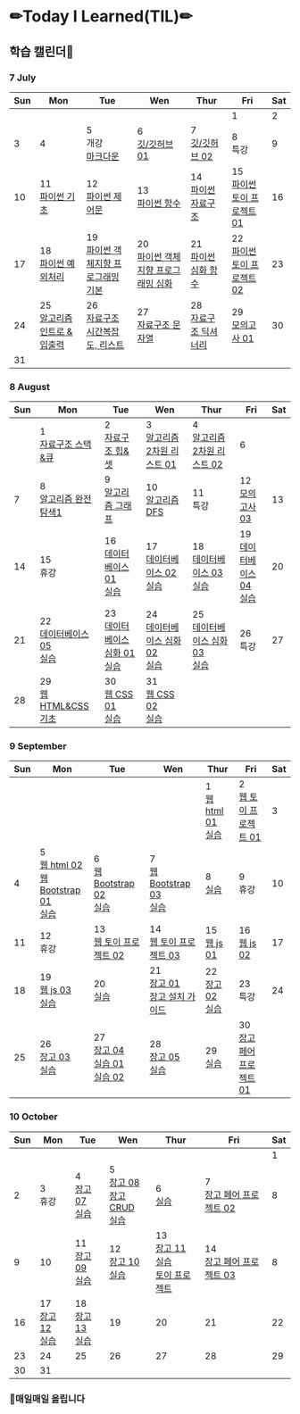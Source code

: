 # ✏Today I Learned(TIL)✏

## 학습 캘린더📅

### 7 July
|Sun|Mon|Tue|Wen|Thur|Fri|Sat
| ---- | ---- | ---- | ---- | ---- | ---- | ---- |
||||||1|2|
|3|4|5</br>개강</br>[마크다운](./markdown/markdown.md)|6</br>[깃/깃허브 01](./git_github/git_github01.md)|7</br>[깃/깃허브 02](./git_github/git_github02.md)|8</br>특강|9|
|10|11</br>[파이썬 기초](./python/python_basic.md)|12</br>[파이썬 제어문](./python/python_control.md)|13</br>[파이썬 함수](./python/python_function.md)|14</br>[파이썬 자료구조](./python/python_datastructure.md)|15</br>[파이썬 토이 프로젝트 01](https://github.com/kimdakyeom/python_toy_project/tree/master/project_01)|16|
|17|18</br>[파이썬 예외처리](./python/python_exception.md)|19</br>[파이썬 객체지향 프로그래밍 기본](./python/python_OOP_basic.md)|20</br>[파이썬 객체지향 프로그래밍 심화](./python/python_OOP_advanced.md)|21</br>[파이썬 심화 함수](./python/python_advanced.md)|22</br>[파이썬 토이 프로젝트 02](https://github.com/kimdakyeom/python_toy_project/tree/master/project_02)|23|
|24|25</br>[알고리즘 인트로 & 입출력](./algorithm/algoritm_intro_input_print.md)|26</br>[자료구조 시간복잡도, 리스트](./datastructure/datastructure_bigO.md)|27</br>[자료구조 문자열](./datastructure/datastructure_string.md)|28</br>[자료구조 딕셔너리](./datastructure/datastructure_dictionary.md)|29</br>[모의고사 01](https://github.com/kimdakyeom/algorithm_exam/tree/master/algorithm_exam01)|30</br>|
|31|||||||

### 8 August
|Sun|Mon|Tue|Wen|Thur|Fri|Sat
| ---- | ---- | ---- | ---- | ---- | ---- | ---- |
||1</br>[자료구조 스택&큐](./datastructure/datastructure_stack_queue.md)|2</br>[자료구조 힙&셋](./datastructure/datastructure_heap_set.md)|3</br>[알고리즘 2차원 리스트 01](./algorithm/algorithm_2d_list01.md)|4</br>[알고리즘 2차원 리스트 02](https://github.com/kimdakyeom/algorithm_exam/tree/master/algorithm_exam02)|6|
|7|8</br>[알고리즘 완전탐색1](./algorithm/algorithm_exhaustive_search_1.md)|9</br>[알고리즘 그래프](./algorithm/algorithm_graph.md)|10</br>[알고리즘 DFS](./algorithm/algorithm_DFS.md)|11</br>특강|12</br>[모의고사 03](https://github.com/kimdakyeom/algorithm_exam/tree/master/algorithm_exam03)|13|
|14|15</br>휴강|16</br>[데이터베이스 01](./database/database01.md)</br>[실습](https://github.com/kimdakyeom/database)|17</br>[데이터베이스 02](./database/database02.md)</br>[실습](https://github.com/kimdakyeom/database/tree/master/0817)|18</br>[데이터베이스 03](./database/database03.md)</br>[실습](https://github.com/kimdakyeom/database/tree/master/0818)|19</br>[데이터베이스 04](./database/database04.md)</br>[실습](https://github.com/kimdakyeom/database/tree/master/0819)|20|
|21|22</br>[데이터베이스 05](./database/database05.md)</br>[실습](https://github.com/kimdakyeom/database/tree/master/0822)|23</br>[데이터베이스 심화 01](./database/database_advanced01.md)</br>[실습](https://github.com/kimdakyeom/database/tree/master/0823)|24</br>[데이터베이스 심화 02](./database/database_advanced02.md)</br>[실습](https://github.com/kimdakyeom/database/tree/master/0824)|25</br>[데이터베이스 심화 03](./database/database_advanced03.md)</br>[실습](https://github.com/kimdakyeom/database/tree/master/0825)|26</br>특강|27|
|28|29</br>[웹 HTML&CSS 기초](./web/web_html_css_basic.md)|30</br>[웹 CSS 01](./web/css01.md)</br>[실습](https://github.com/kimdakyeom/web/tree/master/0830)|31</br>[웹 CSS 02](./web/css02.md)</br>[실습](https://github.com/kimdakyeom/web/tree/master/0831)||||

### 9 September
|Sun|Mon|Tue|Wen|Thur|Fri|Sat
| ---- | ---- | ---- | ---- | ---- | ---- | ---- |
|||||1</br>[웹 html 01](./web/html01.md)</br>[실습](https://github.com/kimdakyeom/web/tree/master/0901)|2</br>[웹 토이 프로젝트 01](https://github.com/kimdakyeom/pair/tree/master/web/0902)|3|
|4|5</br>[웹 html 02](./web/html02.md)</br>[웹 Bootstrap 01](./web/bootstrap01.md)</br>[실습](https://github.com/kimdakyeom/web/tree/master/0905)|6</br>[웹 Bootstrap 02](./web/bootstrap02.md)</br>[실습](https://github.com/kimdakyeom/web/tree/master/0906)|7</br>[웹 Bootstrap 03](./web/bootstrap03.md)</br>[실습](https://github.com/kimdakyeom/web/tree/master/0907)|8</br>[실습](https://github.com/kimdakyeom/web/tree/master/0908)|9</br>휴강|10|
|11|12</br>휴강|13</br>[웹 토이 프로젝트 02](https://github.com/kimdakyeom/pair/tree/master/web/0913-0914)|14</br>[웹 토이 프로젝트 03](https://github.com/kimdakyeom/pair/tree/master/web/0913-0914)|15</br>[웹 js 01](./web/javascript01.md)|16</br>[웹 js 02](./web/javascript02.md)|17|
|18|19</br>[웹 js 03](./web/javascript03.md)</br>[실습](https://github.com/kimdakyeom/web/tree/master/0919)|20</br>[실습](https://github.com/kimdakyeom/web/tree/master/0920)|21</br>[장고 01](./django/django01.md)</br>[장고 설치 가이드](./django/django_install_guide.md)|22</br>[장고 02](./django/django02.md)</br>[실습](https://github.com/kimdakyeom/django/tree/master/0922)|23<br>특강|24|
|25|26</br>[장고 03](./django/django03.md)</br>[실습](https://github.com/kimdakyeom/django/tree/master/0926-0927)|27</br>[장고 04](./django/django04.md)</br>[실습 01](https://github.com/kimdakyeom/django/tree/master/0926-0927)</br>[실습 02](https://github.com/kimdakyeom/django/tree/master/0927)|28</br>[장고 05](./django/django05.md)</br>[실습](https://github.com/kimdakyeom/django/tree/master/0928-0929)|29</br>[실습](https://github.com/kimdakyeom/django/tree/master/0928-0929)|30</br>[장고 페어 프로젝트 01](https://github.com/kimdakyeom/pair_1)||

### 10 October
|Sun|Mon|Tue|Wen|Thur|Fri|Sat
| ---- | ---- | ---- | ---- | ---- | ---- | ---- |
|||||||1|
|2|3</br>휴강|4</br>[장고 07](./django/django07.md)</br>[실습](https://github.com/kimdakyeom/django/tree/master/1004)|5</br>[장고 08](./django/django08.md)</br>[장고 CRUD](./django/django_CRUD.md)</br>[실습](https://github.com/kimdakyeom/django/tree/master/1005)|6</br>[실습](https://github.com/kimdakyeom/django/tree/master/1006)|7</br>[장고 페어 프로젝트 02](https://github.com/kimdakyeom/pair_2)|8|
|9|10|11</br>[장고 09](./django/django09.md)</br>[실습](https://github.com/kimdakyeom/django/tree/master/1011)|12</br>[장고 10](./django/django10.md)</br>[실습](https://github.com/kimdakyeom/django/tree/master/1012-1013)|13</br>[장고 11](./django/django11.md)</br>[실습](https://github.com/kimdakyeom/django/tree/master/1012-1013)</br>[토이 프로젝트](https://github.com/kimdakyeom/twotwo_project)|14</br>[장고 페어 프로젝트 03](https://github.com/kimdakyeom/pair_3)|8||15|
|16|17</br>[장고 12](./django/django12.md)</br>[실습](https://github.com/kimdakyeom/django_1017)|18</br>[장고 13](./django/django13.md)</br>[실습](https://github.com/kimdakyeom/django/tree/master/1018)|19|20|21|22|
|23|24|25|26|27|28|29|
|30|31||||||

### 📌매일매일 올립니다